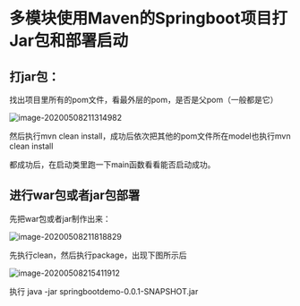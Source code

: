 # 多模块使用Maven的Springboot项目打Jar包和部署启动

## 打jar包：

找出项目里所有的pom文件，看最外层的pom，是否是父pom（一般都是它）

![image-20200508211314982](C:\Users\wxc\AppData\Roaming\Typora\typora-user-images\image-20200508211314982.png)

然后执行mvn clean install，成功后依次把其他的pom文件所在model也执行mvn clean install

都成功后，在启动类里跑一下main函数看看能否启动成功。

## 进行war包或者jar包部署

先把war包或者jar制作出来：

![image-20200508211818829](C:\Users\wxc\AppData\Roaming\Typora\typora-user-images\image-20200508211818829.png)

先执行clean，然后执行package，出现下图所示后

![image-20200508215411912](C:\Users\wxc\AppData\Roaming\Typora\typora-user-images\image-20200508215411912.png)

执行 java -jar springbootdemo-0.0.1-SNAPSHOT.jar